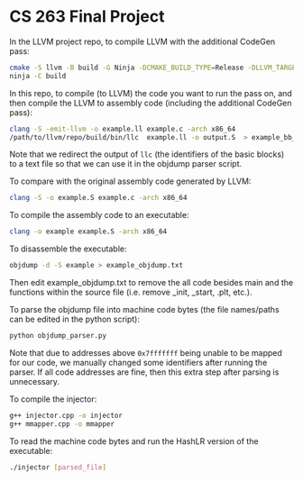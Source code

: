 # CS 263 Final Project

In the LLVM project repo, to compile LLVM with the additional CodeGen pass:

```bash
cmake -S llvm -B build -G Ninja -DCMAKE_BUILD_TYPE=Release -DLLVM_TARGETS_TO_BUILD=X86
ninja -C build
```

In this repo, to compile (to LLVM) the code you want to run the pass on, and then compile the LLVM to assembly code (including the additional CodeGen pass):

```bash
clang -S -emit-llvm -o example.ll example.c -arch x86_64
/path/to/llvm/repo/build/bin/llc  example.ll -o output.S  > example_bb_identifiers.txt
```

Note that we redirect the output of `llc` (the identifiers of the basic blocks)
to a text file so that we can use it in the objdump parser script.

To compare with the original assembly code generated by LLVM:

```bash
clang -S -o example.S example.c -arch x86_64
```

To compile the assembly code to an executable:

```bash
clang -o example example.S -arch x86_64
```

To disassemble the executable:

```bash
objdump -d -S example > example_objdump.txt
```

Then edit example_objdump.txt to remove the all code besides main and the
functions within the source file (i.e. remove _init, _start, .plt, etc.).

To parse the objdump file into machine code bytes (the file names/paths can be edited in the python script):

```bash
python objdump_parser.py
```

Note that due to addresses above `0x7fffffff` being unable to be mapped for our code, we manually changed some identifiers after running the parser. If all code addresses are fine, then this extra step after parsing is unnecessary.

To compile the injector:    
```bash
g++ injector.cpp -o injector
g++ mmapper.cpp -o mmapper
```
    

To read the machine code bytes and run the HashLR version of the executable:
```bash
./injector [parsed_file]
```